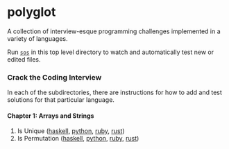 # polyglot

A collection of interview-esque programming challenges implemented in a variety
of languages.

Run [`sos`](https://github.com/schell/steeloverseer) in this top level directory
to watch and automatically test new or edited files.

### Crack the Coding Interview

In each of the subdirectories, there are instructions for how to add and test
solutions for that particular language.

#### Chapter 1: Arrays and Strings
1. Is Unique
  ([haskell](./haskell/src/Chapter1/IsUnique.hs),
  [python](./python/chapter_1/is_unique.py),
  [ruby](./ruby/chapter_1/is_unique.rb),
  [rust](./rust/src/chapter1/is_unique.rs))
1. Is Permutation
  ([haskell](./haskell/src/Chapter1/IsPermutation.hs),
  [python](./python/chapter_1/is_permutation.py),
  [ruby](./ruby/chapter_1/is_permutation.rb),
  [rust](./rust/src/chapter1/is_permutation.rs))
